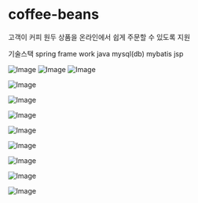 # coffee-beans

고객이 커피 원두 상품을 온라인에서 쉽게 주문할 수 있도록 지원

기술스택
spring frame work
java
mysql(db)
mybatis
jsp

![Image](https://github.com/user-attachments/assets/72bdc04c-fb8a-4dbe-81f4-9cd7a5350f02)
![Image](https://github.com/user-attachments/assets/1a95cf99-7a45-4af6-9428-ca1393df4c52)
![Image](https://github.com/user-attachments/assets/833e6ea3-cf09-4324-9d49-e52db780281a)

![Image](https://github.com/user-attachments/assets/3fdfb843-a408-4152-bad3-e052baec992b)

![Image](https://github.com/user-attachments/assets/b72cf1d1-d31b-44a3-b5d2-2e9d63933332)

![Image](https://github.com/user-attachments/assets/999840d8-0bd1-4945-9e53-28e98a7c5947)

![Image](https://github.com/user-attachments/assets/f4728299-4388-446d-a661-488b43a0b3de)

![Image](https://github.com/user-attachments/assets/fdc24c0e-5c05-45db-aa16-f7519fb3df05)

![Image](https://github.com/user-attachments/assets/ee435673-5f3e-4b0f-9ae2-f1d22fdb6c5a)

![Image](https://github.com/user-attachments/assets/b8755235-2b5f-4b7b-ae65-ab7d20b373b3)

![Image](https://github.com/user-attachments/assets/6e12d7ec-b915-4eab-8cd2-f9d38b36b42a)
